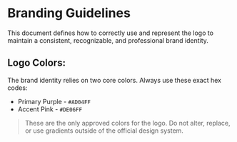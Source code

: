 # Branding Guidelines
This document defines how to correctly use and represent the logo to maintain a consistent, recognizable, and professional brand identity.

## Logo Colors:
The brand identity relies on two core colors. Always use these exact hex codes:
- Primary Purple - `#AD04FF`
- Accent Pink - `#DE06FF`
> These are the only approved colors for the logo. Do not alter, replace, or use gradients outside of the official design system.
